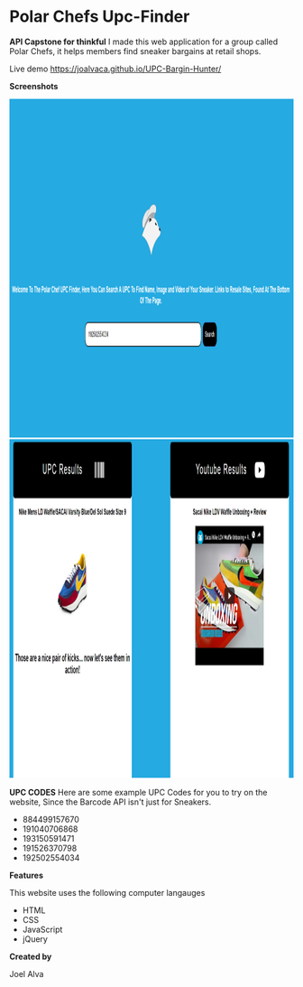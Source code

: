 # Polar Chefs Upc-Finder
<b>API Capstone for thinkful</b> 
I made this web application for a group called Polar Chefs, it helps members find sneaker bargains at retail shops.

Live demo https://joalvaca.github.io/UPC-Bargin-Hunter/

<b>Screenshots</b>
<div><img src="images/UpcScreenShot.PNG" Alt="ScreenShot1" width=900 height=600></div>
<div><img src="images/UpcScreenShot2.PNG" Alt="ScreenShot2" width=900 height=600></div>

<b>UPC CODES</b>
Here are some example UPC Codes for you to try on the website, Since the Barcode API isn't just for Sneakers. 
<ul>
<li>884499157670</li>
<li>191040706868</li>
<li>193150591471</li>
<li>191526370798</li>
<li>192502554034</li>
</ul>

<b>Features</b>
<div>This website uses the following computer langauges</div>
<ul>
  <li>HTML</li>
  <li>CSS</li>
  <li>JavaScript</li>
  <li>jQuery</li>
</ul>  

<b>Created by</b>

Joel Alva



